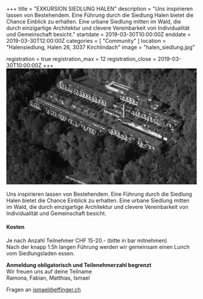 +++
title = "EXKURSION SIEDLUNG HALEN"
description = "Uns inspirieren lassen von Bestehendem. Eine Führung durch die Siedlung Halen bietet die Chance Einblick zu erhalten. Eine urbane Siedlung mitten im Wald, die durch einzigartige Architektur und clevere Vereinbarkeit von Individualität und Gemeinschaft besicht."
startdate = 2019-03-30T10:00:00Z
enddate = 2019-03-30T12:00:00Z
categories = [ "Community" ]
location = "Halensiedlung, Halen 26, 3037 Kirchlindach"
image = "halen_siedlung.jpg"

registration = true
registration_max = 12
registration_close = 2019-03-30T10:00:00Z
+++
![Halen Siedlung](halen_siedlung.jpg)

<div class="lead">
Uns inspirieren lassen von Bestehendem. Eine Führung durch die Siedlung Halen bietet die Chance Einblick zu erhalten. Eine urbane Siedlung mitten im Wald, die durch einzigartige Architektur und clevere Vereinbarkeit von Individualität und Gemeinschaft besicht.
</div>

#### Kosten
Je nach Anzahl Teilnehmer CHF 15-20.- (bitte in bar mitnehmen)    
Nach der knapp 1.5h langen Führung werden wir gemeinsam einen Lunch vom Siedlungsladen essen.

**Anmeldung obligatorisch und Teilenehmerzahl begrenzt**    
Wir freuen uns auf deine Teilname    
Ramona, Fabian, Matthias, Ismael

Fragen an [ismael@effinger.ch](mailto:ismael@effinger.ch)  
